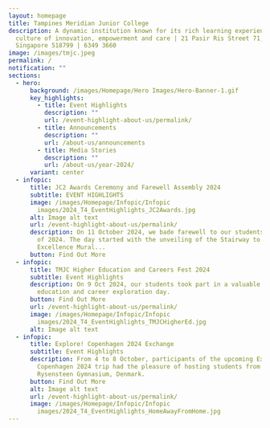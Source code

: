 ```yaml
---
layout: homepage
title: Tampines Meridian Junior College
description: A dynamic institution known for its rich learning experiences in a
  culture of innovation, empowerment and care | 21 Pasir Ris Street 71,
  Singapore 518799 | 6349 3660
image: /images/tmjc.jpeg
permalink: /
notification: ""
sections:
  - hero:
      background: /images/Homepage/Hero Images/Hero-Banner-1.gif
      key_highlights:
        - title: Event Highlights
          description: ""
          url: /event-highlight-about-us/permalink/
        - title: Announcements
          description: ""
          url: /about-us/announcements
        - title: Media Stories
          description: ""
          url: /about-us/year-2024/
      variant: center
  - infopic:
      title: JC2 Awards Ceremony and Farewell Assembly 2024
      subtitle: EVENT HIGHLIGHTS
      image: /images/Homepage/Infopic/Infopic
        images/2024_T4_EventHighlights_JC2Awards.jpg
      alt: Image alt text
      url: /event-highlight-about-us/permalink/
      description: On 11 October 2024, we bade farewell to our students from the Class
        of 2024. The day started with the unveiling of the Stairway to
        Excellence Mural...
      button: Find Out More
  - infopic:
      title: TMJC Higher Education and Careers Fest 2024
      subtitle: Event Highlights
      description: On 9 Oct 2024, our students took part in a valuable higher
        education and career exploration day.
      button: Find Out More
      url: /event-highlight-about-us/permalink/
      image: /images/Homepage/Infopic/Infopic
        images/2024_T4_EventHighlights_TMJCHigherEd.jpg
      alt: Image alt text
  - infopic:
      title: Explore! Copenhagen 2024 Exchange
      subtitle: Event Highlights
      description: From 4 to 8 October, participants of the upcoming Explore!
        Copenhagen 2024 trip had the pleasure of hosting students from
        Rysensteen Gymnasium, Denmark.
      button: Find Out More
      alt: Image alt text
      url: /event-highlight-about-us/permalink/
      image: /images/Homepage/Infopic/Infopic
        images/2024_T4_EventHighlights_HomeAwayFromHome.jpg
---
```

